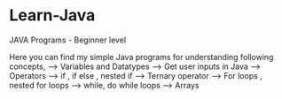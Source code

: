 # Learn-Java
JAVA Programs - Beginner level

Here you can find my simple Java programs for understanding following concepts,
  --> Variables and Datatypes
  --> Get user inputs in Java
  --> Operators 
  --> if , if else , nested if
  --> Ternary operator 
  --> For loops , nested for loops
  --> while, do while loops
  --> Arrays
  
